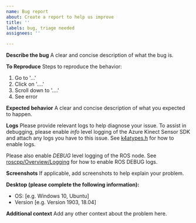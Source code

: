 ```yaml
---
name: Bug report
about: Create a report to help us improve
title: ''
labels: bug, triage needed
assignees: ''

---
```


<!--
Before filing a bug
- Ensure the bug reproduces on the latest commit of your release branch.
- Search existing issues and make sure this issue is not already filed.
-->

**Describe the bug**
A clear and concise description of what the bug is.

**To Reproduce**
Steps to reproduce the behavior:
1. Go to '...'
2. Click on '....'
3. Scroll down to '....'
4. See error

**Expected behavior**
A clear and concise description of what you expected to happen.

**Logs**
Please provide relevant logs to help diagnose your issue. To assist in debugging, please enable *info* level logging of the Azure Kinect Sensor SDK and attach any logs you have to this issue.
See [k4atypes.h](https://github.com/Microsoft/Azure-Kinect-Sensor-SDK/blob/feecae0456511ac734287571b101d10fd7292673/include/k4a/k4atypes.h#L184) for how to enable logs.

Please also enable *DEBUG* level logging of the ROS node.
See [roscpp/Overview/Logging](http://wiki.ros.org/roscpp/Overview/Logging) for how to enable ROS DEBUG logs.

**Screenshots**
If applicable, add screenshots to help explain your problem.

**Desktop (please complete the following information):**
 - OS: [e.g. Windows 10, Ubuntu]
 - Version [e.g. Version 1903, 18.04]

**Additional context**
Add any other context about the problem here.
